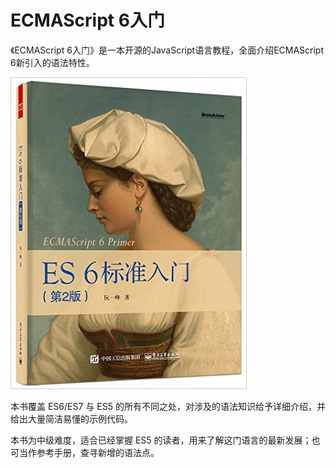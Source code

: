 # ECMAScript 6入门

《ECMAScript 6入门》是一本开源的JavaScript语言教程，全面介绍ECMAScript 6新引入的语法特性。

[![cover](images/cover_thumbnail.jpg)](images/cover-2nd.jpg)

本书覆盖 ES6/ES7 与 ES5 的所有不同之处，对涉及的语法知识给予详细介绍，并给出大量简洁易懂的示例代码。

本书为中级难度，适合已经掌握 ES5 的读者，用来了解这门语言的最新发展；也可当作参考手册，查寻新增的语法点。
